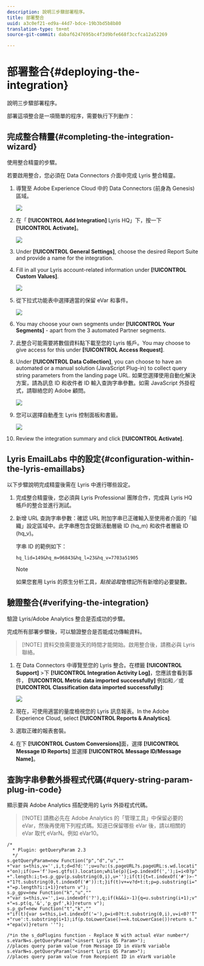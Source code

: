 ```yaml
---
description: 說明三步驟部署程序。
title: 部署整合
uuid: a3c0ef21-ed9a-44d7-bdce-19b3bd5b8b80
translation-type: tm+mt
source-git-commit: dabaf6247695bc4f3d9bfe668f3ccfca12a52269

---
```



# 部署整合{#deploying-the-integration}

說明三步驟部署程序。

部署這項整合是一項簡單的程序，需要執行下列動作：

## 完成整合精靈{#completing-the-integration-wizard}

使用整合精靈的步驟。

若要啟用整合，您必須在 Data Connectors 介面中完成 Lyris 整合精靈。

1. 導覽至 Adobe Experience Cloud 中的 Data Connectors (前身為 Genesis) 區域。

   ![](assets/data_connectors.png)

1. 在「 **[!UICONTROL Add Integration]** Lyris HQ」下，按一下 **[!UICONTROL Activate]**。

   ![](assets/add_integration.png)

1. Under **[!UICONTROL General Settings]**, choose the desired Report Suite and provide a name for the integration.
1. Fill in all your Lyris account-related information under **[!UICONTROL Custom Values]**.

   ![](assets/general_settings.png)

1. 從下拉式功能表中選擇適當的保留 eVar 和事件。

   ![](assets/variable_mapping.png)

1. You may choose your own segments under **[!UICONTROL Your Segments]** - apart from the 3 automated Partner segments.
1. 此整合可能需要將數個資料點下載至您的 Lyris 帳戶。You may choose to give access for this under **[!UICONTROL Access Request]**.
1. Under **[!UICONTROL Data Collection]**, you can choose to have an automated or a manual solution (JavaScript Plug-in) to collect query string parameters from the landing page URL. 如果您選擇使用自動化解決方案，請為訊息 ID 和收件者 ID 輸入查詢字串參數。如需 JavaScript 外掛程式，請聯絡您的 Adobe 顧問。

   ![](assets/data_collection.png)

1. 您可以選擇自動產生 Lyris 控制面板和書籤。

   ![](assets/dashboard_generation.png)

1. Review the integration summary and click **[!UICONTROL Activate]**.

## Lyris EmailLabs 中的設定{#configuration-within-the-lyris-emaillabs}

以下步驟說明完成精靈後需在 Lyris 中進行哪些設定。

1. 完成整合精靈後，您必須與 Lyris Professional 團隊合作，完成與 Lyris HQ 帳戶的整合並進行測試。
1. 新增 URL 查詢字串參數：確認 URL 附加字串已正確輸入至使用者介面的「組織」設定區域中。此字串應包含促銷活動層級 ID (hq_m) 和收件者層級 ID (hq_v)。

   字串 ID 的範例如下：

   ```
   hq_lid=149&hq_m=96843&hq_l=23&hq_v=7703a51905
   ```

   >[!NOTE]
   >
   >如果您套用 Lyris 的原生分析工具，*點按追蹤*&#x200B;會標記所有新增的必要變數。

## 驗證整合{#verifying-the-integration}

驗證 Lyris/Adobe Analytics 整合是否成功的步驟。

完成所有部署步驟後，可以驗證整合是否能成功傳輸資料。

>[!NOTE] 資料交換需要幾天的時間才能開始。啟用整合後，請務必與 Lyris 聯絡。

1. 在 Data Connectors 中導覽至您的 Lyris 整合。在標籤 **[!UICONTROL Support]** >下 **[!UICONTROL Integration Activity Log]**，您應該會看到事件， **[!UICONTROL Metric data imported successfully]** 例如和／或 **[!UICONTROL Classification data imported successfully]**:

   ![](assets/integration_info.png)

1. 現在，可使用適當的量度檢視您的 Lyris 訊息報表。In the Adobe Experience Cloud, select **[!UICONTROL Reports & Analytics]**.
1. 選取正確的報表套裝。
1. 在下 **[!UICONTROL Custom Conversions]**&#x200B;面，選擇 **[!UICONTROL Message ID Reports]** 並選擇 **[!UICONTROL Message ID/Message Name]**。

## 查詢字串參數外掛程式代碼{#query-string-param-plug-in-code}

顯示要與 Adobe Analytics 搭配使用的 Lyris 外掛程式代碼。

>[!NOTE] 請務必先在 Adobe Analytics 的「管理工具」中保留必要的 eVar，然後再使用下列程式碼。知道已保留哪些 eVar 後，請以相關的 eVar 取代 eVarN。例如 eVar10。

```
/* 
  * Plugin: getQueryParam 2.3 
  */ 
s.getQueryParam=new Function("p","d","u","" 
+"var s=this,v='',i,t;d=d?d:'';u=u?u:(s.pageURL?s.pageURL:s.wd.locati" 
+"on);if(u=='f')u=s.gtfs().location;while(p){i=p.indexOf(',');i=i<0?p" 
+".length:i;t=s.p_gpv(p.substring(0,i),u+'');if(t){t=t.indexOf('#')>-" 
+"1?t.substring(0,t.indexOf('#')):t;}if(t)v+=v?d+t:t;p=p.substring(i=" 
+"=p.length?i:i+1)}return v"); 
s.p_gpv=new Function("k","u","" 
+"var s=this,v='',i=u.indexOf('?'),q;if(k&&i>-1){q=u.substring(i+1);v" 
+"=s.pt(q,'&','p_gvf',k)}return v"); 
s.p_gvf=new Function("t","k","" 
+"if(t){var s=this,i=t.indexOf('='),p=i<0?t:t.substring(0,i),v=i<0?'T" 
+"rue':t.substring(i+1);if(p.toLowerCase()==k.toLowerCase())return s." 
+"epa(v)}return ''"); 
 
/*in the s_doPlugins function - Replace N with actual eVar number*/ 
s.eVarN=s.getQueryParam("<insert Lyris QS Param>");  
//places query param value from Message ID in eVarN variable s.eVarN=s.getQueryParam("<insert Lyris QS Param>");  
//places query param value from Recepient ID in eVarN variable 
```
